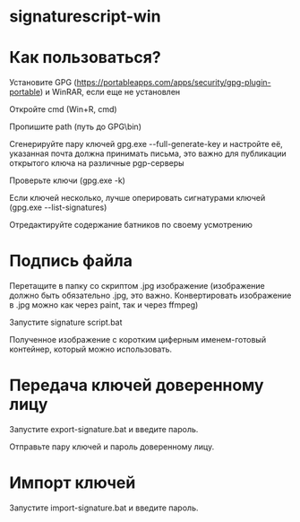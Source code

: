 # signaturescript-win

# Как пользоваться?

Установите GPG (https://portableapps.com/apps/security/gpg-plugin-portable) и WinRAR, если еще не установлен

Откройте cmd (Win+R, cmd)

Пропишите path (путь до GPG\bin)

Сгенерируйте пару ключей gpg.exe --full-generate-key и настройте её, указанная почта должна принимать письма, это важно для публикации открытого ключа на различные pgp-серверы

Проверьте ключи (gpg.exe -k)

Если ключей несколько, лучше оперировать сигнатурами ключей (gpg.exe --list-signatures)

Отредактируйте содержание батников по своему усмотрению

# Подпись файла

Перетащите в папку со скриптом .jpg изображение (изображение должно быть обязательно .jpg, это важно. Конвертировать изображение в .jpg можно как через paint, так и через ffmpeg)

Запустите signature script.bat

Полученное изображение с коротким циферным именем-готовый контейнер, который можно использовать.

# Передача ключей доверенному лицу

Запустите export-signature.bat и введите пароль. 

Отправьте пару ключей и пароль доверенному лицу.

# Импорт ключей 

Запустите import-signature.bat и введите пароль.
